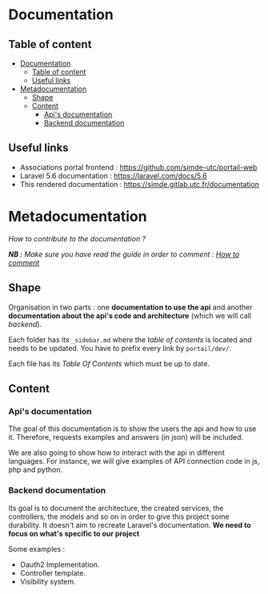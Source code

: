 # Documentation

## Table of content
- [Documentation](#documentation)
  - [Table of content](#table-of-content)
  - [Useful links](#useful-links)
- [Metadocumentation](#metadocumentation)
  - [Shape](#shape)
  - [Content](#content)
    - [Api's documentation](#apis-documentation)
    - [Backend documentation](#backend-documentation)

## Useful links

- Associations portal frontend : https://github.com/simde-utc/portail-web
- Laravel 5.6 documentation : https://laravel.com/docs/5.6
- This rendered documentation : https://simde.gitlab.utc.fr/documentation

# Metadocumentation

*How to contribute to the documentation ?*

***NB :*** *Make sure you have read the guide in order to comment : [How to comment](portail/dev/backend/comment.md)*

## Shape

Organisation in two parts : one **documentation to use the api** and another **documentation about the api's code and architecture** (which we will call *backend*).

Each folder has its `_sidebar.md` where the *table of contents* is located and needs to be updated. You have to prefix every link by `portail/dev/`.

Each file has its *Table Of Contents* which must be up to date.


## Content

### Api's documentation

The goal of this documentation is to show the users the api and how to use it. Therefore, requests examples and answers (in json) will be included.

We are also going to show how to interact with the api in different languages. For instance, we will give examples of API connection code in js, php and python.

### Backend documentation

Its goal is to document the architecture, the created services, the controllers, the models and so on in order to give this project some durability. It doesn't aim to recreate Laravel's documentation. **We need to focus on what's specific to our project** 

Some examples :
- Oauth2 Implementation.
- Controller template.
- Visibility system.